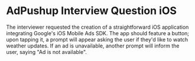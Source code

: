 # AdPushup Interview Question iOS
The interviewer requested the creation of a straightforward iOS application integrating Google's iOS Mobile Ads SDK. The app should feature a button; upon tapping it, a prompt will appear asking the user if they'd like to watch weather updates. If an ad is unavailable, another prompt will inform the user, saying "Ad is not available". 
